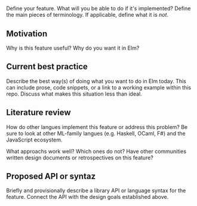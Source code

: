# <Name of Feature>

Define your feature. What will you be able to do if it's implemented? Define the main pieces of terminology. If applicable, define what it is *not*.

## Motivation
Why is this feature useful? Why do you want it in Elm?

## Current best practice
Describe the best way(s) of doing what you want to do in Elm today. This can include prose, code snippets, or a link to a working example within this repo. Discuss what makes this situation less than ideal.

## Literature review
How do other langues implement this feature or address this problem? Be sure to look at other ML-family langues (e.g. Haskell, OCaml, F#) and the JavaScript ecosystem.

What approachs work well? Which ones do not? Have other communities written design documents or retrospectives on this feature?

## Proposed API or syntaz
Briefly and provisionally describe a library API or language syntax for the feature. Connect the API with the design goals established above.
